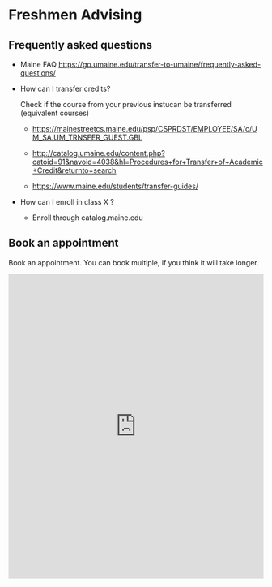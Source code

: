 # Freshmen Advising

## Frequently asked questions

* Maine FAQ
   <https://go.umaine.edu/transfer-to-umaine/frequently-asked-questions/>

* How can I transfer credits?

    Check if the course from your previous instucan be transferred (equivalent courses)
    * <https://mainestreetcs.maine.edu/psp/CSPRDST/EMPLOYEE/SA/c/UM_SA.UM_TRNSFER_GUEST.GBL>

    * <http://catalog.umaine.edu/content.php?catoid=91&navoid=4038&hl=Procedures+for+Transfer+of+Academic+Credit&returnto=search>

    * <https://www.maine.edu/students/transfer-guides/>

* How can I enroll in class X ?
    * Enroll through catalog.maine.edu

## Book an appointment

Book an appointment. You can book multiple, if you think it will take longer.

<!-- Google Calendar Appointment Scheduling begin -->
<iframe src="https://calendar.google.com/calendar/appointments/schedules/AcZssZ21SVA_FWzPqIxaaQ9EhEZgiM8q4I_Swg1moqkbMaGL14Xi97Iyu8Fub16MupCNgoOu4u3QGj_g?gv=true" style="border: 0" width="100%" height="600" frameborder="0"></iframe>
<!-- end Google Calendar Appointment Scheduling -->
